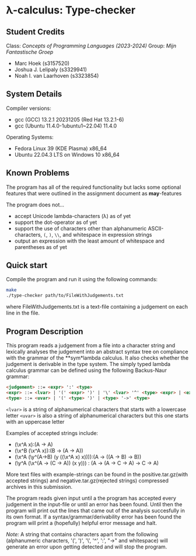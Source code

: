 # λ-calculus: Type-checker

## Student Credits

Class: *Concepts of Programming Languages (2023-2024)*
Group: *Mijn Fantastische Groep*

- Marc Hoek (s3157520)
- Joshua J. Lelipaly (s3329941)
- Noah I. van Laarhoven (s3323854)

## System Details

Compiler versions:

- gcc (GCC) 13.2.1 20231205 (Red Hat 13.2.1-6)
- gcc (Ubuntu 11.4.0-1ubuntu1~22.04) 11.4.0

Operating Systems:

- Fedora Linux 39 (KDE Plasma) x86_64
- Ubuntu 22.04.3 LTS on Windows 10 x86_64

## Known Problems

The program has all of the required functionality but lacks some optional features that were outlined in the assignment document as **may**-features

The program does not...

- accept Unicode lambda-characters (λ) as of yet
- support the dot-operator as of yet
- support the use of characters other than alphanumeric ASCII-characters, `(`, `)`, `\\`, and whitespace in expression strings
- output an expression with the least amount of whitespace and parentheses as of yet

## Quick start

Compile the program and run it using the following commands:

```bash
make
./type-checker path/to/FileWithJudgements.txt
```

where FileWithJudgements.txt is a text-file containing a judgement on each line in the file.

## Program Description

This program reads a judgement from a file into a character string and lexically analyses the judgement
into an abstract syntax tree on compliance with the grammar of the **sym*lambda calculus.
It also checks whether the judgement is derivable in the type system.
The simply typed lambda calculus grammar can be defined using the following Backus-Naur grammar:

```html
<judgement> ::= <expr> ':' <type>
<expr> ::= <lvar> | '(' <expr> ')' | '\' <lvar> '^' <type> <expr> | <expr> <expr>
<type> ::= <uvar> | '(' <type> ')' | <type> '->' <type>
```

`<lvar>` is a string of alphanumerical characters that starts with a lowercase letter
`<uvar>` is also a string of alphanumerical characters but this one starts with an uppercase letter

Examples of accepted strings include:

- (\x^A x):(A -> A)
- (\x^B (\x^A x)):(B -> (A -> A))
- (\x^A (\y^(A->B) (y ((\x^A x) x)))):(A -> ((A -> B) -> B))
- (\y^A (\x^(A -> (C -> A)) (x y))) : (A -> (A -> C -> A) -> C -> A)

More text files with example-strings can be found in the positive.tar.gz(with accepted strings) and negative.tar.gz(rejected strings) compressed archives in this submission.

The program reads given input until a the program has accepted every judgement in the input-file or until an error has been found. Until then the program will print out the lines that came out of the analysis succesfully in its own format. If a syntax/grammar/derivability error has been found the program will print a (hopefully) helpful error message and halt.

*Note:* A string that contains characters apart from the following (alphanumeric characters, '(', ')', '\\', '^', ':', "->" and whitespace) will generate an error upon getting detected and will stop the program.
